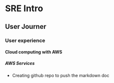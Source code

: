 # SRE Intro
## User Journer
### User experience
#### Cloud computing with AWS
##### AWS Services

- Creating github repo to push the markdown doc